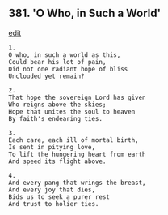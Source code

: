 
## 381.  'O Who, in Such a World'
[edit](https://docs.google.com/document/d/1L90OsEJ4qkAZ8cVBXyE7NwGYZwO6bdL8/edit?mode=html)



    1.
    O who, in such a world as this, 
    Could bear his lot of pain, 
    Did not one radiant hope of bliss 
    Unclouded yet remain? 

    2.
    That hope the sovereign Lord has given 
    Who reigns above the skies; 
    Hope that unites the soul to heaven 
    By faith's endearing ties. 

    3.
    Each care, each ill of mortal birth, 
    Is sent in pitying love, 
    To lift the hungering heart from earth 
    And speed its flight above. 

    4.
    And every pang that wrings the breast, 
    And every joy that dies, 
    Bids us to seek a purer rest 
    And trust to holier ties.
